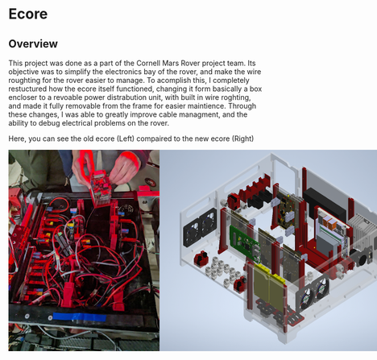# Ecore #

## Overview ##

This project was done as a part of the Cornell Mars Rover project team. Its objective was to
simplify the electronics bay of the rover, and make the wire roughting for the rover easier 
to manage. To acomplish this, I completely restuctured how the ecore itself functioned, 
changing it form basically a box encloser to a revoable power distrabution unit, with built 
in wire roghting, and made it fully removable from the frame for easier maintience. Through
these changes, I was able to greatly improve cable managment, and the ability to debug 
electrical problems on the rover.

Here, you can see the old ecore (Left) compaired to the new ecore (Right)

<div style="display: flex; justify-content: space-between;">
  <img src="images/Old_Ecore.jpg" alt="Old Ecore" style="height: 400px; width: auto;">
  <img src="images/NewEcore.png" alt="New Ecore" style="height: 400px; width: auto;">
</div>



